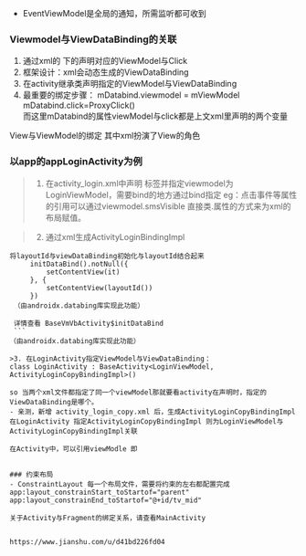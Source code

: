 - EventViewModel是全局的通知，所需监听都可收到

### Viewmodel与ViewDataBinding的关联
1. 通过xml的 <data> <variable> 下的声明对应的ViewModel与Click
2. 框架设计：xml会动态生成的ViewDataBinding
3. 在activity继承类声明指定的ViewModel与ViewDataBinding
4. 最重要的绑定步骤：
    mDatabind.viewmodel = mViewModel  
    mDatabind.click=ProxyClick()      
    而这里mDatabind的属性viewModel与click都是上文xml里声明的两个变量

View与ViewModel的绑定  其中xml扮演了View的角色


### 以app的appLoginActivity为例
>1. 在activity_login.xml中声明<data> <variable>标签并指定viewmodel为LoginViewModel，需要bind的地方通过bind指定 
eg：点击事件等属性的引用可以通过viewmodel.smsVisible 直接类.属性的方式来为xml的布局赋值。

> 2. 通过xml生成ActivityLoginBindingImpl
   ```
   将layoutId与viewDataBinding初始化与layoutId结合起来
        initDataBind().notNull({
            setContentView(it)
        }, {
            setContentView(layoutId())
        })
    （由androidx.databing库实现此功能）

    详情查看 BaseVmVbActivity$initDataBind
    ```
（由androidx.databing库实现此功能）

>3. 在LoginActivity指定ViewModel与ViewDataBinding：
class LoginActivity : BaseActivity<LoginViewModel, ActivityLoginCopyBindingImpl>()

so 当两个xml文件都指定了同一个viewModel那就要看activity在声明时，指定的ViewDataBinding是哪个。
- 亲测，新增 activity_login_copy.xml 后，生成ActivityLoginCopyBindingImpl 在LoginActivity 指定ActivityLoginCopyBindingImpl 则为LoginViewModel与ActivityLoginCopyBindingImpl关联

在Activity中，可以引用viewModle 即


### 约束布局
- ConstraintLayout 每一个布局文件，需要将约束的左右都配置完成
app:layout_constrainStart_toStartof="parent"
app:layout_constrainEnd_toStartof="@+id/tv_mid"

关于Activity与Fragment的绑定关系，请查看MainActivity 


https://www.jianshu.com/u/d41bd226fd04

